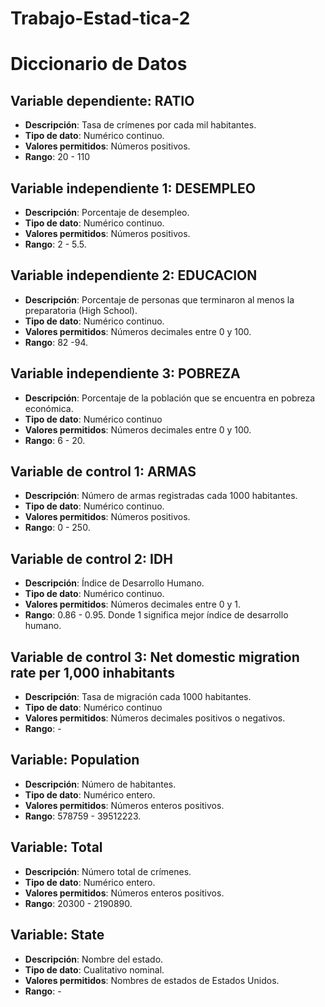 # Trabajo-Estad-tica-2
# Diccionario de Datos

## Variable dependiente: RATIO
- **Descripción**: Tasa de crímenes por cada mil habitantes.
- **Tipo de dato**: Numérico continuo.
- **Valores permitidos**: Números positivos.
- **Rango**: 20 - 110

## Variable independiente 1: DESEMPLEO
- **Descripción**: Porcentaje de desempleo.
- **Tipo de dato**: Numérico continuo.
- **Valores permitidos**: Números positivos.
- **Rango**: 2 - 5.5.

## Variable independiente 2: EDUCACION
- **Descripción**: Porcentaje de personas que terminaron al menos la preparatoria (High School).
- **Tipo de dato**: Numérico continuo.
- **Valores permitidos**: Números decimales entre 0 y 100.
- **Rango**: 82 -94.

## Variable independiente 3: POBREZA
- **Descripción**: Porcentaje de la población que se encuentra en pobreza económica.
- **Tipo de dato**: Numérico continuo
- **Valores permitidos**: Números decimales entre 0 y 100.
- **Rango**: 6 - 20.

## Variable de control 1: ARMAS
- **Descripción**: Número de armas registradas cada 1000 habitantes.
- **Tipo de dato**: Numérico continuo.
- **Valores permitidos**: Números positivos.
- **Rango**: 0 - 250.

## Variable de control 2: IDH
- **Descripción**: Índice de Desarrollo Humano.
- **Tipo de dato**: Numérico continuo.
- **Valores permitidos**: Números decimales entre 0 y 1.
- **Rango**: 0.86 - 0.95. Donde 1 significa mejor índice de desarrollo humano.

## Variable de control 3: Net domestic migration rate per 1,000 inhabitants
- **Descripción**: Tasa de migración cada 1000 habitantes.
- **Tipo de dato**: Numérico continuo
- **Valores permitidos**: Números decimales positivos o negativos.
- **Rango**: -

## Variable: Population
- **Descripción**: Número de habitantes.
- **Tipo de dato**: Numérico entero.
- **Valores permitidos**: Números enteros positivos.
- **Rango**: 578759 - 39512223.

## Variable: Total
- **Descripción**: Número total de crímenes.
- **Tipo de dato**: Numérico entero.
- **Valores permitidos**: Números enteros positivos.
- **Rango**: 20300 - 2190890.

## Variable: State
- **Descripción**: Nombre del estado.
- **Tipo de dato**: Cualitativo nominal.
- **Valores permitidos**: Nombres de estados de Estados Unidos.
- **Rango**: - 

